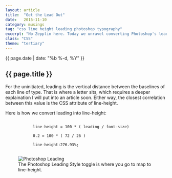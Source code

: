 ```yaml
---
layout: article
title:  "Get the Lead Out"
date:   2015-11-10
category: musings
tag: "css line height leading photoshop typography"
excerpt: "No Zepplin here. Today we unravel converting Photoshop's leading attribute and how it relates to line height."
class: "CSS"
theme: "tertiary"
---
```

<section class="header">
	<div class="content">
	<div class="span-3 col empty"></div>
	<div class="span-6 col">
		<p class="post-meta">{{ page.date | date: "%b %-d, %Y" }}</p>
		<h1>{{ page.title }}</h1>
		<p>For the uninitiated, leading is the vertical distance between the baselines of each line of type. That is where a letter sits, which requires a deeper explaination I will put into an article soon. Either way, the closest correlation between this value is the CSS attribute of line-height.</p>
	</div>
	<div class="span-3 col empty"></div>	
	</div>
</section>
<section class="code continued">
	<div class="content gutters">
	<div class="span-1 col empty"></div>
	<div class="span-6 col">
		<p>Here is how we convert leading into line-height:</p>
		<code>
			line-height = 100 * ( leading / font-size)<br/>
			0.2 = 100 * ( 72 / 26 )<br/>
			line-height:276.93%;
		</code>
	</div>
	<aside class="span-4 col">
		<figure>
			<img src="{{ site.baseurl }}/img/loading.gif" data-src="{{ site.baseurl }}/img/musings/leading.png" alt="Photoshop Leading"/>
			<figcaption>The Photoshop Leading Style toggle is where you go to map to line-height.</figcaption>
		</figure>
	</aside>	
	<div class="span-1 col empty"></div>	
	</div>
		<div class="divider"></div>	
</section>